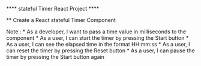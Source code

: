﻿  
**** stateful Timer React Project ****

 
** Create a React stateful Timer Component

Note :
    * As a developer, I want to pass a time value in milliseconds to the component
    * As a user, I can start the timer by pressing the Start button
    * As a user, I can see the elapsed time in the format HH:mm:ss
    * As a user, I can reset the timer by pressing the Reset button
    * As a user, I can pause the timer by pressing the Start button again